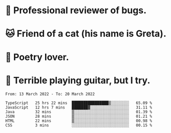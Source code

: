 # 🐛 Professional reviewer of bugs.
# 🐱 Friend of a cat (his name is Greta).
# 📜 Poetry lover.
# 🎸 Terrible playing guitar, but I try.

<!--START_SECTION:waka-->

```text
From: 13 March 2022 - To: 20 March 2022

TypeScript   25 hrs 22 mins  ████████████████▒░░░░░░░░   65.09 %
JavaScript   12 hrs 7 mins   ███████▓░░░░░░░░░░░░░░░░░   31.11 %
Java         32 mins         ▒░░░░░░░░░░░░░░░░░░░░░░░░   01.39 %
JSON         28 mins         ▒░░░░░░░░░░░░░░░░░░░░░░░░   01.21 %
HTML         22 mins         ▒░░░░░░░░░░░░░░░░░░░░░░░░   00.98 %
CSS          3 mins          ░░░░░░░░░░░░░░░░░░░░░░░░░   00.15 %
```

<!--END_SECTION:waka-->
